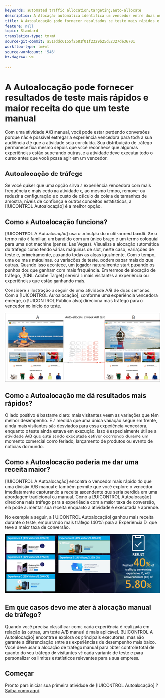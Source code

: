 ```yaml
---
keywords: automated traffic allocation;targeting;auto-allocate
description: A Alocação automática identifica um vencedor entre duas ou mais experiências e realoca automaticamente mais tráfego para o vencedor a fim de aumentar as conversões enquanto o teste continua a ser executado e aprendido.
title: A Autoalocação pode fornecer resultados de teste mais rápidos e maior receita do que um teste manual
feature: null
topic: Standard
translation-type: tm+mt
source-git-commit: a51addc6155f2681f01f2329b25d72327de36701
workflow-type: tm+mt
source-wordcount: '546'
ht-degree: 5%

---
```



# A Autoalocação pode fornecer resultados de teste mais rápidos e maior receita do que um teste manual

Com uma atividade A/B manual, você pode estar perdendo conversões porque não é possível entregar a experiência vencedora para toda a sua audiência até que a atividade seja concluída. Sua distribuição de tráfego permanece fixa mesmo depois que você reconhece que algumas experiências estão superando outras, e a atividade deve executar todo o curso antes que você possa agir em um vencedor.

## Autoalocação de tráfego

Se você quiser que uma opção sirva a experiência vencedora com mais frequência e mais cedo na atividade e, ao mesmo tempo, remover ou reduzir a configuração e o custo de cálculo da coleta de tamanhos de amostra, níveis de confiança e outros conceitos estatísticos, a [!UICONTROL Autoalocação] é a melhor opção.

## Como a Autoalocação funciona?

[!UICONTROL A Autoalocação] usa o princípio do multi-armed bandit. Se o termo não é familiar, um bandido com um único braço é um termo coloquial para uma slot machine (pense: Las Vegas). Visualize a alocação automática do tráfego como tendo várias máquinas de slot, neste caso, variações de teste e, primeiramente, puxando todas as alças igualmente. Com o tempo, uma ou mais máquinas, ou variações de teste, podem pagar mais do que outras. Quando isso acontece, um jogador naturalmente start puxando os punhos dos que ganham com mais frequência. Em termos de alocação de tráfego, [!DNL Adobe Target] servirá a mais visitantes a experiência ou experiências que estão ganhando mais.

Considere a ilustração a seguir de uma atividade A/B de duas semanas. Com a [!UICONTROL Autoalocação], conforme uma experiência vencedora emerge, o [!UICONTROL Público alvo] direciona mais tráfego para o vencedor no início do teste.

![Autoalocar ilustração](/help/c-activities/automated-traffic-allocation/assets/Auto-Allocate-test.png)

## Como a Autoalocação me dá resultados mais rápidos?

O lado positivo é bastante claro: mais visitantes veem as variações que têm melhor desempenho. E à medida que uma única variação segue em frente, ainda mais visitantes são desviados para essa experiência vencedora, enquanto o teste ainda estava em execução. Isso é especialmente útil se a atividade A/B que está sendo executada estiver ocorrendo durante um momento comercial como feriado, lançamento de produtos ou evento de notícias do mundo.

## Como a Autoalocação poderia me dar uma receita maior?

[!UICONTROL A Autoalocação] encontra o vencedor mais rápido do que uma divisão A/B manual e também permite que você explore o vencedor imediatamente capturando a receita ascendente que seria perdida em uma abordagem tradicional ou manual. Como a [!UICONTROL Autoalocação] direciona mais tráfego para a experiência com a maior taxa de conversão, ela pode aumentar sua receita enquanto a atividade é executada e aprende.

No exemplo a seguir, a [!UICONTROL Autoalocação] ganhou mais receita durante o teste, empurrando mais tráfego (40%) para a Experiência D, que teve a maior taxa de conversão.

![A autoalocação fornece uma ilustração de receita mais alta](/help/c-activities/automated-traffic-allocation/assets/five-experiences.png)

## Em que casos devo me ater à alocação manual de tráfego?

Quando você precisa classificar como cada experiência é realizada em relação às outras, um teste A/B manual é mais aplicável. [!UICONTROL A Autoalocação] encontra e explora os principais executores, mas não garante a diferenciação entre as experiências de desempenho mais baixo. Você deve usar a alocação de tráfego manual para obter controle total de quanto do seu tráfego de visitantes vê cada variante de teste e para personalizar os limites estatísticos relevantes para a sua empresa.

## Começar

Pronto para iniciar sua primeira atividade de [!UICONTROL Autoalocação] ? [Saiba como aqui](/help/c-activities/automated-traffic-allocation/automated-traffic-allocation.md).

